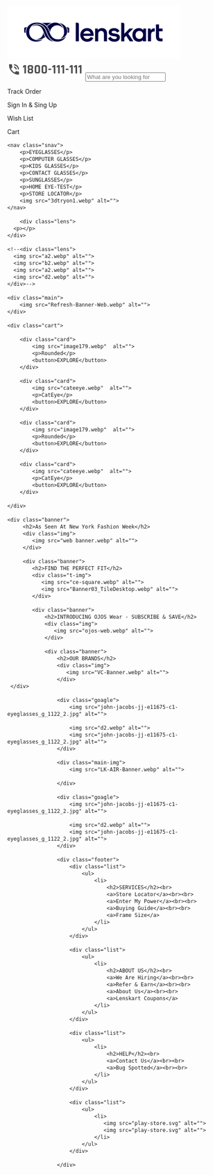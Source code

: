 <!DOCTYPE html>
<html lang="en">
<head>
    <meta charset="UTF-8">
    <meta http-equiv="X-UA-Compatible" content="IE=edge">
    <meta name="viewport" content="width=device-width, initial-scale=1.0">
    <title>Lenskart</title>
    <link rel="icon" type="image/png" href="kindpng_7505045.png" sizes="15x10" />
    <link href="https://fonts.googleapis.com/css2?family=Space+Grotesk:wght@700&display=swap" rel="stylesheet">
    <link rel="stylesheet" href="lenskartstyle.css">
</head>
<body>
    <nav class="fnav">
        <img src="main_logo.svg" alt="">
        <img src="phone_number.svg" alt="">
        <input type="text" placeholder="What are you looking for">
        <p>Track Order</p>
        <p>Sign In & Sing Up</p>
        <p>Wish List</p>
        <p>Cart</p>
    </nav>

    <nav class="snav">
        <p>EYEGLASSES</p>
        <p>COMPUTER GLASSES</p>
        <p>KIDS GLASSES</p>
        <p>CONTACT GLASSES</p>
        <p>SUNGLASSES</p>
        <p>HOME EYE-TEST</p>
        <p>STORE LOCATOR</p>
        <img src="3dtryon1.webp" alt="">
    </nav>

        <div class="lens">
      <p></p>
    </div>

    <!--<div class="lens">
      <img src="a2.webp" alt="">
      <img src="b2.webp" alt="">
      <img src="a2.webp" alt="">
      <img src="d2.webp" alt="">
    </div>-->

    <div class="main">
        <img src="Refresh-Banner-Web.webp" alt="">
    </div>

    <div class="cart">

        <div class="card">
            <img src="image179.webp"  alt="">
            <p>Rounded</p>
            <button>EXPLORE</button>
        </div>

        <div class="card">
            <img src="cateeye.webp"  alt="">
            <p>CatEye</p>
            <button>EXPLORE</button>
        </div>

        <div class="card">
            <img src="image179.webp"  alt="">
            <p>Rounded</p>
            <button>EXPLORE</button>
        </div>

        <div class="card">
            <img src="cateeye.webp"  alt="">
            <p>CatEye</p>
            <button>EXPLORE</button>
        </div>

    </div>

    <div class="banner">
         <h2>As Seen At New York Fashion Week</h2>
         <div class="img">
            <img src="web banner.webp" alt="">
         </div>

         <div class="banner">
            <h2>FIND THE PERFECT FIT</h2>
            <div class="t-img">
               <img src="ce-square.webp" alt="">
               <img src="Banner03_TileDesktop.webp" alt="">
            </div>

            <div class="banner">
                <h2>INTRODUCING OJOS Wear - SUBSCRIBE & SAVE</h2>
                <div class="img">
                   <img src="ojos-web.webp" alt="">
                </div>

                <div class="banner">
                    <h2>OUR BRANDS</h2>
                    <div class="img">
                       <img src="VC-Banner.webp" alt="">
                    </div>
     </div>

                    <div class="goagle">
                        <img src="john-jacobs-jj-e11675-c1-eyeglasses_g_1122_2.jpg" alt="">
                        
                        <img src="d2.webp" alt="">
                        <img src="john-jacobs-jj-e11675-c1-eyeglasses_g_1122_2.jpg" alt="">
                    </div>
           
                    <div class="main-img">
                        <img src="LK-AIR-Banner.webp" alt="">

                    </div>

                    <div class="goagle">
                        <img src="john-jacobs-jj-e11675-c1-eyeglasses_g_1122_2.jpg" alt="">
                        
                        <img src="d2.webp" alt="">
                        <img src="john-jacobs-jj-e11675-c1-eyeglasses_g_1122_2.jpg" alt="">
                    </div>

                    <div class="footer">
                        <div class="list">
                            <ul>
                                <li>
                                    <h2>SERVICES</h2><br>
                                    <a>Store Locator</a><br><br>
                                    <a>Enter My Power</a><br><br>
                                    <a>Buying Guide</a><br><br>
                                    <a>Frame Size</a>
                                </li>
                            </ul>
                        </div>

                        <div class="list">
                            <ul>
                                <li>
                                    <h2>ABOUT US</h2><br>
                                    <a>We Are Hiring</a><br><br>
                                    <a>Refer & Earn</a><br><br>
                                    <a>About Us</a><br><br>
                                    <a>Lenskart Coupons</a>
                                </li>
                            </ul>
                        </div>

                        <div class="list">
                            <ul>
                                <li>
                                    <h2>HELP</h2><br>
                                    <a>Contact Us</a><br><br>
                                    <a>Bug Spotted</a><br><br>
                                </li>
                            </ul>
                        </div>

                        <div class="list">
                            <ul>
                                <li>
                                   <img src="play-store.svg" alt="">
                                   <img src="play-store.svg" alt="">
                                </li>
                            </ul>
                        </div>

                    </div>
    

</body>
</html>
